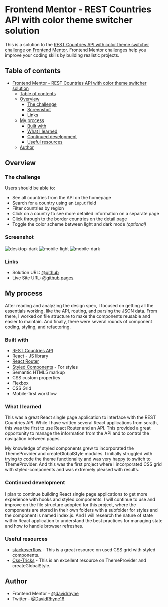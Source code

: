 # Frontend Mentor - REST Countries API with color theme switcher solution

This is a solution to the [REST Countries API with color theme switcher challenge on Frontend Mentor](https://www.frontendmentor.io/challenges/rest-countries-api-with-color-theme-switcher-5cacc469fec04111f7b848ca). Frontend Mentor challenges help you improve your coding skills by building realistic projects. 

## Table of contents

- [Frontend Mentor - REST Countries API with color theme switcher solution](#frontend-mentor---rest-countries-api-with-color-theme-switcher-solution)
  - [Table of contents](#table-of-contents)
  - [Overview](#overview)
    - [The challenge](#the-challenge)
    - [Screenshot](#screenshot)
    - [Links](#links)
  - [My process](#my-process)
    - [Built with](#built-with)
    - [What I learned](#what-i-learned)
    - [Continued development](#continued-development)
    - [Useful resources](#useful-resources)
  - [Author](#author)

## Overview

### The challenge

Users should be able to:

- See all countries from the API on the homepage
- Search for a country using an `input` field
- Filter countries by region
- Click on a country to see more detailed information on a separate page
- Click through to the border countries on the detail page
- Toggle the color scheme between light and dark mode *(optional)*

### Screenshot

![desktop-dark](https://user-images.githubusercontent.com/63062052/121948153-80495500-cd1c-11eb-8930-e2806239e386.png)
![mobile-light](https://user-images.githubusercontent.com/63062052/121949643-51cc7980-cd1e-11eb-8bd9-52a7ed82c564.png)
![mobile-dark](https://user-images.githubusercontent.com/63062052/121949527-2b0e4300-cd1e-11eb-83bd-8b5d60292d33.png)



### Links

- Solution URL: [@github](https://github.com/davidrhyne/rest-countries-api)
- Live Site URL: [@github pages](https://davidrhyne.github.io/rest-countries-api/)

## My process

After reading and analyzing the design spec, I focused on getting all the essentials working, like the API, routing, and parsing the JSON data. From there, I worked on file structure to make the components reusable and easier to maintain.  And finally, there were several rounds of component coding, styling, and refactoring.

### Built with

- [REST Countries API](https://restcountries.eu/)
- [React](https://reactjs.org/) - JS library
- [React Router](https://reactrouter.com/core/guides/quick-start)
- [Styled Components](https://styled-components.com/) - For styles
- Semantic HTML5 markup
- CSS custom properties
- Flexbox
- CSS Grid
- Mobile-first workflow

### What I learned

This was a great React single page application to interface with the REST Countries API.  While I have written several React applications from scrath, this was the first to use React Router and an API.  This provided a great opportunity to manage the information from the API and to control the navigation between pages.  

My knowledge of styled components grew to incorporated the ThemeProvider and createGlobalStyle modules.  I initially struggled with trying to code the theme functionality and was very happy to switch to ThemeProvider.  And this was the first project where I incorporated CSS grid with styled-components and was extremely pleased with results.

### Continued development

I plan to continue building React single page applications to get more experience with hooks and styled components.  I will continue to use and improve on the file structure adopted for this project, where the components are stored in their own folders with a subfolder for styles and the component is named index.js.  And I will research the nature of state within React application to understand the best practices for managing state and how to handle browser refreshes.

### Useful resources

- [stackoverflow](https://stackoverflow.com/questions/56900826/how-do-i-use-grid-template-areas-in-styled-components-with-react) - This is a great resource on used CSS grid with styled components.
- [Css-Tricks](https://css-tricks.com/theming-and-theme-switching-with-react-and-styled-components/) - This is an excellent resource on ThemeProvider and createGlobalStyle.

## Author

- Frontend Mentor - [@davidrhyne](https://www.frontendmentor.io/profile/davidrhyne)
- Twitter - [@DavidRhyne16](https://www.twitter.com/DavidRhyne16)

